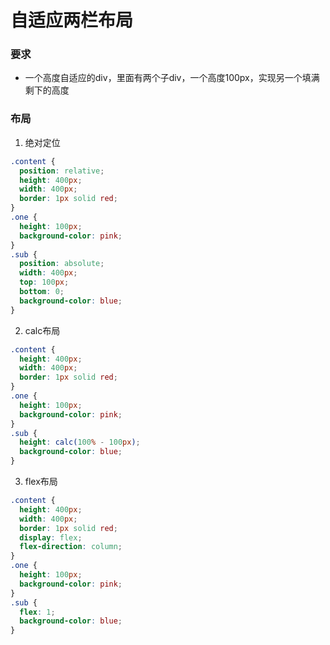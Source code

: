 # 自适应两栏布局

### 要求
- 一个高度自适应的div，里面有两个子div，一个高度100px，实现另一个填满剩下的高度

### 布局
1.  绝对定位
  ```css
  .content {
    position: relative;
    height: 400px;
    width: 400px;
    border: 1px solid red;
  }
  .one {
    height: 100px;
    background-color: pink;
  }
  .sub {
    position: absolute;
    width: 400px;
    top: 100px;
    bottom: 0;
    background-color: blue;
  }
  ```
2.  calc布局
  ```css
  .content {
    height: 400px;
    width: 400px;
    border: 1px solid red;
  }
  .one {
    height: 100px;
    background-color: pink;
  }
  .sub {
    height: calc(100% - 100px);
    background-color: blue;
  }
  ```
3.  flex布局
  ```css
  .content {
    height: 400px;
    width: 400px;
    border: 1px solid red;
    display: flex;
    flex-direction: column;
  }
  .one {
    height: 100px;
    background-color: pink;
  }
  .sub {
    flex: 1;
    background-color: blue;
  }
  ```

### 
